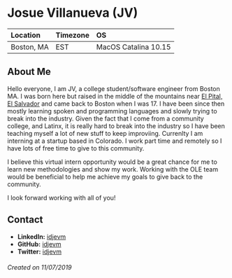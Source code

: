 # Josue Villanueva (JV)

Location | Timezone | OS
:--- | :--- | :---
Boston, MA | EST | MacOS Catalina 10.15|

## About Me
Hello everyone, I am JV, a college student/software engineer from Boston MA. I was born here but raised in the middle of the mountains near [El Pital, El Salvador](https://www.google.com/search?q=el+pital+el+salvador&rlz=1C5CHFA_enUS867US867&sxsrf=ACYBGNT-f4D9vLEmvfu44jZHasFr6Cu_9A:1573117785531&source=lnms&tbm=isch&sa=X&ved=0ahUKEwim_a624NflAhXxTN8KHer4AvsQ_AUIEigB&biw=1920&bih=946) and came back to Boston when I was 17. I have been since then mostly learning spoken and programming languages and slowly trying to break into the industry. Given the fact that I come from a community college, and Latinx, it is really hard to break into the industry so I have been teaching myself a lot of new stuff to keep improviing. Currenlty I am interning at a startup based in Colorado. I work part time and remotely so I have lots of free time to give to this community. 

I believe this virtual intern opportunity would be a great chance for me to learn new methodologies and show my work. Working with the OLE team would be beneficial to help me achieve my goals to give back to the community. 

I look forward working with all of you! 

## Contact
* __LinkedIn:__ [idjevm](https://www.linkedin.com/in/idjevm/)
* __GitHub:__ [idjevm](https://github.com/idjevm)
* __Twitter:__ [idjevm](https://twitter.com/idjevm)

###### Created on 11/07/2019
